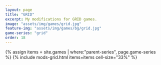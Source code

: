 ```yaml
---
layout: page
title: "GRID"
excerpt: My modifications for GRID games.
image: "assets/img/games/grid.jpg"
feature-img: "assets/img/games/bg/grid.jpg"
game-series: "grid"
order: 18
---
```


{% assign items = site.games | where:"parent-series", page.game-series %}
{% include mods-grid.html items=items cell-size="33%" %}